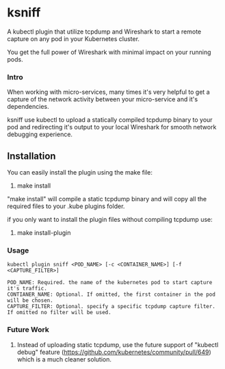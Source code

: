 # ksniff

A kubectl plugin that utilize tcpdump and Wireshark to start a remote capture on any pod in your
 Kubernetes cluster.

You get the full power of Wireshark with minimal impact on your running pods.

### Intro

When working with micro-services, many times it's very helpful to get a capture of the network
activity between your micro-service and it's dependencies.

ksniff use kubectl to upload a statically compiled tcpdump binary to your pod and redirecting it's
output to your local Wireshark for smooth network debugging experience.

## Installation
You can easily install the plugin using the make file:

1. make install

"make install" will compile a static tcpdump binary and will copy all the required files to your
.kube plugins folder.
 
 if you only want to install the plugin files without compiling tcpdump use:
 
1. make install-plugin

 
### Usage

    kubectl plugin sniff <POD_NAME> [-c <CONTAINER_NAME>] [-f <CAPTURE_FILTER>]
    
    POD_NAME: Required. the name of the kubernetes pod to start capture it's traffic.
    CONTIANER_NAME: Optional. If omitted, the first container in the pod will be chosen.  
    CAPTURE_FILTER: Optional. specify a specific tcpdump capture filter. If omitted no filter will be used.

### Future Work
1. Instead of uploading static tcpdump, use the future support of "kubectl debug" feature 
 (https://github.com/kubernetes/community/pull/649) which is a much cleaner solution.
 

